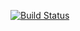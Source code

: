 [![Build Status](https://api.travis-ci.org/rallesiardo/tbd_tools.svg?branch=master)](https://travis-ci.org/rallesiardo/tbd_tools)
